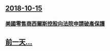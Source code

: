 ## [2018-10-15](/zh/news/2018/10/15/index.md)

### [美國零售商西爾斯控股向法院申請破產保護 ](/zh/news/2018/10/15/美國零售商西爾斯控股向法院申請破產保護.md)
## [前一天...](/zh/news/2018/10/14/index.md)

